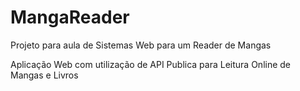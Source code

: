# MangaReader
Projeto para aula de Sistemas Web para um Reader de Mangas  

Aplicação Web com utilização de API Publica para Leitura Online de Mangas e Livros
